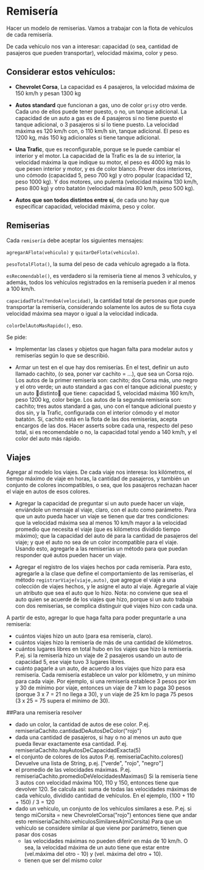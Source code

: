 # Remisería
Hacer un modelo de remiserias. Vamos a trabajar con la flota de vehículos de cada remisería.

De cada vehículo nos van a interesar: capacidad (o sea, cantidad de pasajeros que pueden transportar), velocidad máxima, color y peso.

## Considerar estos vehículos:

* **Chevrolet Corsa**, La capacidad  es 4 pasajeros, la velocidad máxima  de 150 km/h y pesan 1300 kg

* **Autos standard** que funcionan a gas, uno de color `gris`y otro verde. Cada uno de ellos puede tener puesto, o no, un tanque adicional. La capacidad de un auto a gas es de 4 pasajeros si no tiene puesto el tanque adicional, o 3 pasajeros si sí lo tiene puesto. La velocidad máxima es 120 km/h con, o 110 km/h sin, tanque adicional. El peso es 1200 kg, más 150 kg adicionales si tiene tanque adicional.

* **Una Trafic**, que es reconfigurable, porque se le puede cambiar el interior y el motor. La capacidad de la Trafic es la de su interior, la velocidad máxima la que indique su motor, el peso es 4000 kg más lo que pesen interior y motor, y es de color blanco. Prever dos interiores, uno cómodo (capacidad 5, peso 700 kg) y otro popular (capacidad 12, peso 1000 kg). Y dos motores, uno pulenta (velocidad máxima 130 km/h, peso 800 kg) y otro batatón (velocidad máxima 80 km/h, peso 500 kg).

* **Autos que son todos distintos entre sí**, de cada uno hay que especificar capacidad, velocidad máxima, peso y color.

## Remiserias 

Cada `remisería` debe aceptar los siguientes mensajes:

`agregarAFlota(vehiculo)` y `quitarDeFlota(vehiculo)`.

`pesoTotalFlota()`, la suma del peso de cada vehículo agregado a la flota.

`esRecomendable()`, es verdadero si la remisería tiene al menos 3 vehículos, y además, todos los vehículos registrados en la remisería pueden ir al menos a 100 km/h.

`capacidadTotalYendoA(velocidad)`, la cantidad total de personas que puede transportar la remisería, considerando solamente los autos de su flota cuya velocidad máxima sea mayor o igual a la velocidad indicada.

`colorDelAutoMasRapido()`, eso.

Se pide:

- Implementar las clases y objetos que hagan falta para modelar autos y remiserías según lo que se describió.

- Armar un test en el que hay dos remiserías.
En el test, definir un auto llamado cachito, (o sea, poner var cachito = ...), que sea un Corsa rojo.
Los autos de la primer remisería son: cachito; dos Corsa más, uno negro y el otro verde; un auto standard a gas con el tanque adicional puesto; y un auto distinto que tiene: capacidad 5, velocidad máxima 160 km/h, peso 1200 kg, color beige.
Los autos de la segunda remisería son: cachito; tres autos standard a gas, uno con el tanque adicional puesto y dos sin, y la Trafic, configurada con el interior cómodo y el motor batatón.
Sí, cachito está en la flota de las dos remiserías, acepta encargos de las dos.
Hacer asserts sobre cada una, respecto del peso total, si es recomendable o no, la capacidad total yendo a 140 km/h, y el color del auto más rápido.

## Viajes
Agregar al modelo los viajes. De cada viaje nos interesa: los kilómetros, el tiempo máximo de viaje en horas, la cantidad de pasajeros, y también un conjunto de colores incompatibles, o sea, que los pasajeros rechazan hacer el viaje en autos de esos colores.

- Agregar la capacidad de preguntar si un auto puede hacer un viaje, enviándole un mensaje al viaje, claro, con el auto como parámetro. Para que un auto pueda hacer un viaje se tienen que dar tres condiciones: que la velocidad máxima sea al menos 10
km/h mayor a la velocidad promedio que necesita el viaje (que es kilómetros dividido tiempo máximo); que la capacidad del auto dé para la cantidad de pasajeros del viaje; y que el auto no sea de un color incompatible para el viaje.
Usando esto, agregarle a las remiserías un método para que puedan responder qué autos pueden hacer un viaje.

- Agregar el registro de los viajes hechos por cada remisería. Para esto, agregarle a la clase que define el comportamiento de las remiserías, el método `registrarViaje(viaje,auto)`, que agregue el viaje a una colección de viajes hechos, y le asigne el auto al viaje. Agregarle al viaje un atributo que sea el auto que lo hizo.
Nota: no conviene que sea el auto quien se acuerde de los viajes que hizo, porque si un auto trabaja con dos remiserías, se complica distinguir qué viajes hizo con cada una.

A partir de esto, agregar lo que haga falta para poder preguntarle a una remisería:

  - cuántos viajes hizo un auto (para esa remisería, claro).
  - cuántos viajes hizo la remisería de más de una cantidad de kilómetros.
  - cuántos lugares libres en total hubo en los viajes que hizo la remisería. 
    P.ej. si la remisería hizo un viaje de 2 pasajeros usando un auto de capacidad 5, ese viaje tuvo 3 lugares libres.
  - cuánto pagarle a un auto, de acuerdo a los viajes que hizo para esa remisería.
    Cada remisería establece un valor por kilómetro, y un mínimo para cada viaje.
    Por ejemplo, si una remisería establece 3 pesos por km y 30 de mínimo por viaje, entonces un viaje de 7 km lo paga 30  pesos (porque 3 x 7 = 21 no llega a 30), y un viaje de 25 km lo paga 75 pesos (3 x 25 = 75 supera el mínimo de 30).

##Para una remisería resolver
- dado un color, la cantidad de autos de ese color.
  P.ej. remiseriaCachito.cantidadDeAutosDeColor("rojo")
- dada una cantidad de pasajeros, si hay o no al menos un auto que pueda llevar exactamente esa cantidad.
  P.ej. remiseriaCachito.hayAutosDeCapacidadExacta(5)
- el conjunto de colores de los autos
  P.ej. remiseriaCachito.colores()
  Devuelve una lista de String, p.ej. ["verde", "rojo", "negro"]
- el promedio de las velocidades máximas. 
  P.ej. remiseriaCachito.promedioDeVelocidadesMaximas()
  Si la remisería tiene 3 autos con velocidad máxima 100, 110 y 150, entonces tiene que devolver 120.
  Se calcula así: suma de todas las velocidades máximas de cada vehículo, dividido cantidad de vehículos. En el ejemplo, (100 + 110 + 150) / 3 = 120
- dado un vehículo, un conjunto de los vehículos similares a ese.
  P.ej. si tengo
   miCorsita = new ChevroletCorsa("rojo")
  entonces tiene que andar esto
  remiseriaCachito.vehiculosSimilaresA(miCorsita)
  Para que un vehículo se considere similar al que viene por parámetro, tienen que pasar dos cosas
  - las velocidades máximas no pueden diferir en más de 10 km/h. O sea, la velocidad máxima de un auto tiene que estar entre (vel.máxima del otro - 10) y (vel. máxima del otro + 10).
  - tienen que ser del mismo color





